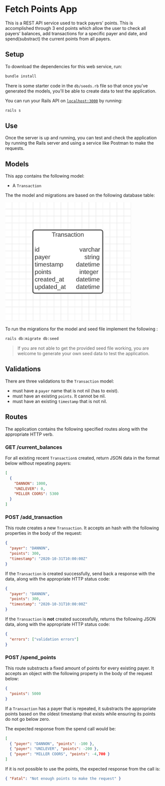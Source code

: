# Fetch Points App

This is a REST API service used to track payers' points. This is accomplished through 3 end points which allow
the user to check all payers' balances, add transactions for a specific payer and date, and spend(substract) the current points from all payers.

## Setup

To download the dependencies for this web service, run:

```sh
bundle install
```

There is some starter code in the `db/seeds.rb` file so that once you've
generated the models, you'll be able to create data to test the application.

You can run your Rails API on [`localhost:3000`](http://localhost:3000) by running:

```sh
rails s
```

## Use

Once the server is up and running, you can test and check the application by running the Rails server and using a service like Postman to make the requests.

## Models

This app contains the following model:

- A `Transaction`

The the model and migrations are based on the following database table:

![domain diagram](domain.png)

To run the migrations for the model and seed file implement the following :

```sh
rails db:migrate db:seed
```

> If you are not able to get the provided seed file working, you are welcome to
> generate your own seed data to test the application.

## Validations

There are three validations to the `Transaction` model:

- must have a `payer` name that is not nil (has to exist).
- must have an existing `points`. It cannot be nil.
- must have an existing `timestamp` that is not nil.

## Routes

The application contains the following specified routes along with the appropriate HTTP verb.

### GET /current_balances

For all existing recent `Transaction`s created, return JSON data in the format below without repeating payers:

```json
[
  {
    "DANNON": 1000,
    "UNILEVER": 0,
    "MILLER COORS": 5300
  }
]
```

### POST /add_transaction

This route creates a new `Transaction`. It accepts an hash with the following
properties in the body of the request:

```json
{
  "payer": "DANNON",
  "points": 300,
  "timestamp": "2020-10-31T10:00:00Z"
}
```

If the `Transaction` is created successfully, send back a response with the data, along with the appropriate HTTP status code:

```json
{
  "payer": "DANNON",
  "points": 300,
  "timestamp": "2020-10-31T10:00:00Z"
}
```

If the `Transaction` is **not** created successfully, returns the following
JSON data, along with the appropriate HTTP status code:

```json
{
  "errors": ["validation errors"]
}
```

### POST /spend_points

This route substracts a fixed amount of points for every existing payer. It accepts an object with the following property in the body of the request below:

```json
{
  "points": 5000
}
```

If a `Transaction` has a payer that is repeated, it substracts the appropriate points based on the oldest timestamp that exists while ensuring its points do not go below zero.

The expected response from the spend call would be:

```json
[
  { "payer": "DANNON", "points": -100 },
  { "payer": "UNILEVER", "points": -200 },
  { "payer": "MILLER COORS", "points": -4,700 }
]
```

If it is not possible to use the points, the expected response from the call is:

```json
{ "Fatal": "Not enough points to make the request" }
```
